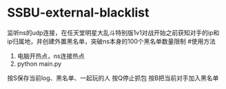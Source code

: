 # SSBU-external-blacklist
监听ns的udp连接，在任天堂明星大乱斗特别版1v1对战开始之前获知对手的ip和ip归属地，并创建外置黑名单，突破ns本身的100个黑名单数量限制
#使用方法
1. 电脑开热点，ns连接热点
2. python main.py

按S保存当前log、黑名单、一起玩的人
按Q停止抓包
按B把当前对手加入黑名单
